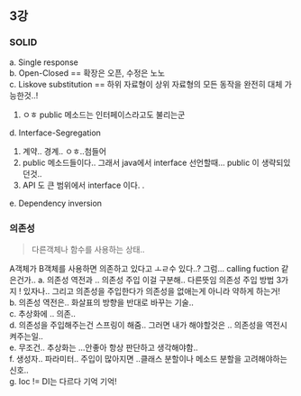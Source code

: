 ## 3강
### SOLID
a. Single response  
b. Open-Closed  == 확장은 오픈, 수정은 노노  
c. Liskove substitution  == 하위 자료형이 상위 자료형의 모든 동작을 완전히 대체 가능한것..!
  1. ㅇㅎ public 메소드는 인터페이스라고도 불리는군

d. Interface-Segregation
  1. 계약.. 경계.. ㅇㅎ..첨들어
  2. public 메소드들이다.. 그래서 java에서 interface 선언할때... public 이 생략되있던것..
  3. API 도 큰 범위에서 interface 이다. .

e. Dependency inversion

### 의존성
> 다른객체나 함수를 사용하는 상태..


A객체가 B객체를 사용하면 의존하고 있다고 ㅗㄹ수 있다..? 그럼... calling fuction 같은건가..
a. 의존성 역전과 .. 의존성 주입 이걸 구분해.. 다른뜻임  의존성 주입 방법 3가지 ! 있자나.. 그리고 의존성을 주입한다가 의존성을 없애는게 아니라 약하게 하는거!  
b. 의존성 역전은.. 화살표의 방향을 반대로 바꾸는 기술..  
c. 추상화에 .. 의존..  
d. 의존성을 주입해주는건 스프링이 해줌.. 그러면 내가 해야할것은 .. 의존성을 역전시켜주는일..  
e. 무조건.. 추상화는 ...안좋아 항상 판단하고 생각해야함..  
f. 생성자.. 파라미터.. 주입이 많아지면 ..클래스 분할이나 메소드 분할을 고려해야하는 신호..   
g. Ioc != DI는 다르다 기억 기억!    
